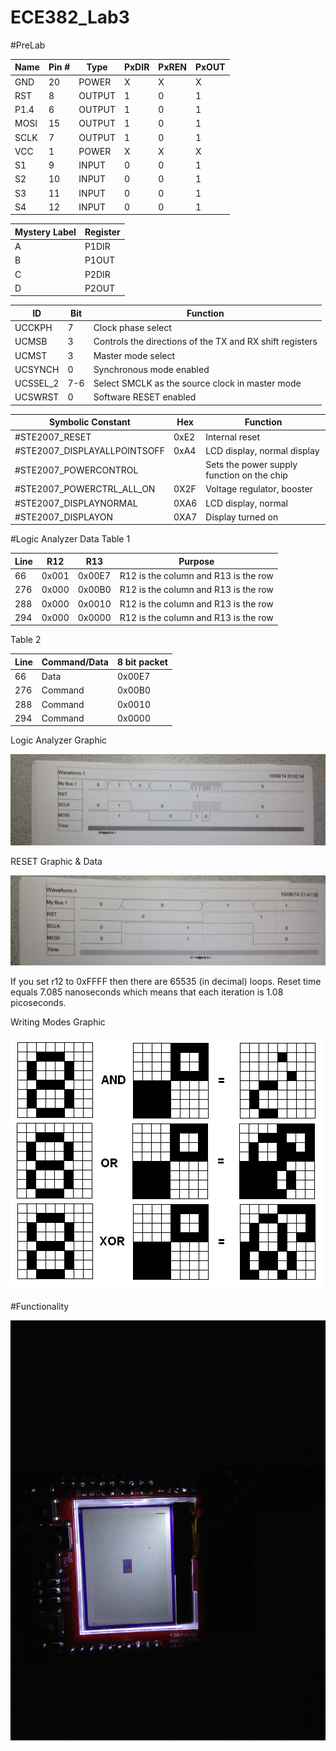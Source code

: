 ECE382_Lab3
===========

#PreLab 

|Name	| Pin #	| Type | PxDIR	| PxREN	| PxOUT |
|-----|-------|------|--------|-------|-------|
| GND	|  20	  |POWER |	 X    |   X   |  	X   |
| RST	|   8	  |OUTPUT|	 1    |   0   |  	1   |
|P1.4 |   6	  |OUTPUT|	 1    |   0   |  	1   |
| MOSI|  15	  |OUTPUT|	 1    |   0   |  	1   |
| SCLK|  7	  |OUTPUT|	 1    |   0   |  	1   |
| VCC |  1	  |POWER |	 X    |   X   |  	X   |
| S1	|  9	  |INPUT |	 0    |   0   |  	1   |
| S2	|  10	  |INPUT |	 0    |   0   |  	1   |
| S3	|  11	  |INPUT |	 0    |   0   |  	1   |
| S4	|  12	  |INPUT |	 0    |   0   |  	1   |

| Mystery Label | Register |
|---------------|----------|
|      A        |  P1DIR   |
|      B        |  P1OUT   |
|      C        |  P2DIR   |
|      D        |  P2OUT   |

| ID     | Bit | Function                                                 |
|--------|-----|----------------------------------------------------------|
|UCCKPH  |  7  | Clock phase select                                       | 
|UCMSB   |  3  | Controls the directions of the TX and RX shift registers | 
|UCMST   |  3  | Master mode select                                       | 
|UCSYNCH |  0  | Synchronous mode enabled                                 | 
|UCSSEL_2| 7-6 | Select SMCLK as the source clock in master mode          | 
|UCSWRST |  0  | Software RESET enabled                                   | 

| Symbolic Constant | Hex | Function |
|-------------------|-----|----------|
| #STE2007_RESET    |0xE2 | Internal reset |
| #STE2007_DISPLAYALLPOINTSOFF | 0xA4 | LCD display, normal display |
| #STE2007_POWERCONTROL |      | Sets the power supply function on the chip |
| #STE2007_POWERCTRL_ALL_ON | 0X2F | Voltage regulator, booster |
| #STE2007_DISPLAYNORMAL | 0XA6 | LCD display, normal |
| #STE2007_DISPLAYON | 0XA7 | Display turned on |


#Logic Analyzer Data
Table 1

| Line |  R12  |  R13   | Purpose                              |
|------|-------|--------|--------------------------------------|
|  66  | 0x001 | 0x00E7 | R12 is the column and R13 is the row |
|  276 | 0x000 | 0x00B0 | R12 is the column and R13 is the row |
|  288 | 0x000 | 0x0010 | R12 is the column and R13 is the row |
|  294 | 0x000 | 0x0000 | R12 is the column and R13 is the row |

Table 2

| Line |  Command/Data  | 8 bit packet   |
|------|----------------|----------------|
|  66  |      Data      |    0x00E7      |
|  276 |      Command   |    0x00B0      |
|  288 |      Command   |    0x0010      |
|  294 |      Command   |    0x0000      |

Logic Analyzer Graphic


![Logic Analyzer graphic](logic.jpg)

RESET Graphic & Data


![RESET graphic](reset.jpg)

If you set r12 to 0xFFFF then there are 65535 (in decimal) loops. Reset time equals 7.085 nanoseconds which means that each iteration is 1.08 picoseconds. 

Writing Modes Graphic

![bit block](bitblockComplete.bmp)

#Functionality


![test picture](IMG_4210.JPG)
